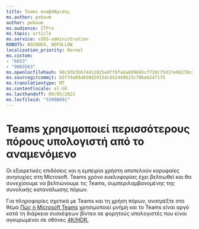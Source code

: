```yaml
---
title: Teams αναβάθμισης
ms.author: pebaum
author: pebaum
ms.audience: ITPro
ms.topic: article
ms.service: o365-administration
ROBOTS: NOINDEX, NOFOLLOW
localization_priority: Normal
ms.custom:
- "6653"
- "9003563"
ms.openlocfilehash: 98c93b3b674412025e0ff0fa6a609665cf720c75d17e0d278c3abe123d5ec01c
ms.sourcegitcommit: b5f7da89a650d2915dc652449623c78be6247175
ms.translationtype: MT
ms.contentlocale: el-GR
ms.lasthandoff: 08/05/2021
ms.locfileid: "53998691"
---
```

# <a name="teams-is-using-more-computer-resources-than-expected"></a>Teams χρησιμοποιεί περισσότερους πόρους υπολογιστή από το αναμενόμενο

Οι εξαιρετικές επιδόσεις και η εμπειρία χρήστη αποτελούν κορυφαίες ανησυχίες στη Microsoft. Teams χρόνο κυκλοφορίας έχει βελτιωθεί και θα συνεχίσουμε να βελτιώνουμε τις Teams, συμπεριλαμβανομένης της συνολικής κατανάλωσης πόρων.  

Για πληροφορίες σχετικά με Teams και τη χρήση πόρων, ανατρέξτε στο θέμα [Πώς η Microsoft Teams](https://docs.microsoft.com/microsoftteams/teams-memory-usage-perf) χρησιμοποιεί μνήμη και το Teams είναι αργό κατά τη διάρκεια συσκέψεων βίντεο σε φορητούς υπολογιστές που είναι αγκυρωμένοι σε οθόνες [4K/HDR.](https://docs.microsoft.com/MicrosoftTeams/troubleshoot/known-issues/teams-slow-video-meetings-laptops-4k)
